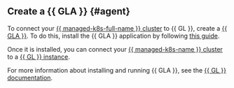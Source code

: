## Create a {{ GLA }} {#agent}

To connect your [{{ managed-k8s-full-name }} cluster](../../managed-kubernetes/concepts/index.md#kubernetes-cluster) to {{ GL }}, create a [{{ GLA }}](https://docs.gitlab.com/ee/user/clusters/agent/). To do this, install the {{ GLA }} application by following [this guide](../../managed-kubernetes/operations/applications/gitlab-agent.md).

Once it is installed, you can connect your [{{ managed-k8s-name }} cluster](../../managed-kubernetes/concepts/index.md#kubernetes-cluster) to a [{{ GL }} instance](../../managed-gitlab/concepts/index.md#instance).

For more information about installing and running {{ GLA }}, see the [{{ GL }} documentation](https://docs.gitlab.com/ee/user/clusters/agent/).